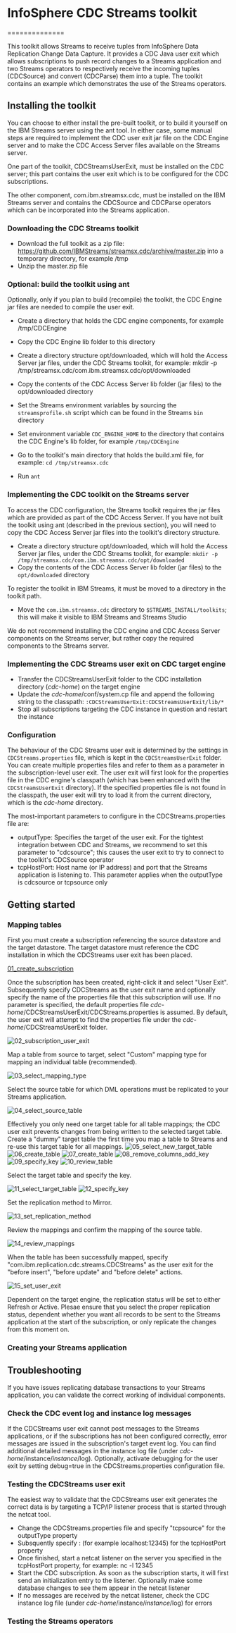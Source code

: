 # InfoSphere CDC Streams toolkit
==============



This toolkit allows Streams to receive tuples from InfoSphere Data Replication Change Data Capture. It provides a CDC Java user exit which allows subscriptions to push record changes to a Streams application and two Streams operators to respectively receive the incoming tuples (CDCSource) and convert (CDCParse) them into a tuple. The toolkit contains an example which demonstrates the use of the Streams operators.

## Installing the toolkit
You can choose to either install the pre-built toolkit, or to build it yourself on the IBM Streams server using the ant tool. In either case, some manual steps are required to implement the CDC user exit jar file on the CDC Engine server and to make the CDC Access Server files available on the Streams server. 

One part of the toolkit, CDCStreamsUserExit, must be installed on the CDC server; this part contains the user exit which is to be configured for the CDC subscriptions. 

The other component, com.ibm.streamsx.cdc, must be installed on the IBM Streams server and contains the CDCSource and CDCParse operators which can be incorporated into the Streams application.

### Downloading the CDC Streams toolkit
* Download the full toolkit as a zip file: https://github.com/IBMStreams/streamsx.cdc/archive/master.zip into a temporary directory, for example /tmp
* Unzip the master.zip file

### Optional: build the toolkit using ant
Optionally, only if you plan to build (recompile) the toolkit, the CDC Engine jar files are needed to compile the user exit.
* Create a directory that holds the CDC engine components, for example /tmp/CDCEngine
* Copy the CDC Engine lib folder to this directory

* Create a directory structure opt/downloaded, which will hold the Access Server jar files, under the CDC Streams toolkit, for example: mkdir -p /tmp/streamsx.cdc/com.ibm.streamsx.cdc/opt/downloaded
* Copy the contents of the CDC Access Server lib folder (jar files) to the opt/downloaded directory
* Set the Streams environment variables by sourcing the `streamsprofile.sh` script which can be found in the Streams `bin` directory
* Set environment variable `CDC_ENGINE_HOME` to the directory that contains the CDC Engine's lib folder, for example `/tmp/CDCEngine`
* Go to the toolkit's main directory that holds the build.xml file, for example: `cd /tmp/streamsx.cdc`
* Run `ant`

### Implementing the CDC toolkit on the Streams server
To access the CDC configuration, the Streams toolkit requires the jar files which are provided as part of the CDC Access Server. If you have not built the toolkit using ant (described in the previous section), you will need to copy the CDC Access Server jar files into the toolkit's directory structure.
* Create a directory structure opt/downloaded, which will hold the Access Server jar files, under the CDC Streams toolkit, for example: `mkdir -p /tmp/streamsx.cdc/com.ibm.streamsx.cdc/opt/downloaded`
* Copy the contents of the CDC Access Server lib folder (jar files) to the `opt/downloaded` directory

To register the toolkit in IBM Streams, it must be moved to a directory in the toolkit path.
* Move the `com.ibm.streamsx.cdc` directory to `$STREAMS_INSTALL/toolkits`; this will make it visible to IBM Streams and Streams Studio

We do not recommend installing the CDC engine and CDC Access Server components on the Streams server, but rather copy the required components to the Streams server.

### Implementing the CDC Streams user exit on CDC target engine
* Transfer the CDCStreamsUserExit folder to the CDC installation directory (_cdc-home_) on the target engine
* Update the _cdc-home_/conf/system.cp file and append the following string to the classpath: `:CDCStreamsUserExit:CDCStreamsUserExit/lib/*`
* Stop all subscriptions targeting the CDC instance in question and restart the instance 

### Configuration
The behaviour of the CDC Streams user exit is determined by the settings in `CDCStreams.properties` file, which is kept in the `CDCStreamsUserExit` folder. You can create multiple properties files and refer to them as a parameter in the subscription-level user exit. The user exit will first look for the properties file in the CDC engine's classpath (which has been enhanced with the `CDCStreamsUserExit` directory). If the specified properties file is not found in the classpath, the user exit will try to load it from the current directory, which is the _cdc-home_ directory.

The most-important parameters to configure in the CDCStreams.properties file are:
* outputType: Specifies the target of the user exit. For the tightest integration between CDC and Streams, we recommend to set this parameter to "cdcsource"; this causes the user exit to try to connect to the toolkit's CDCSource operator
* tcpHostPort: Host name (or IP address) and port that the Streams application is listening to. This parameter applies when the outputType is cdcsource or tcpsource only

## Getting started

### Mapping tables
First you must create a subscription referencing the source datastore and the target datastore. The target datastore must reference the CDC installation in which the CDCStreams user exit has been placed.

[01_create_subscription](./documentation/images/01_create_subscription.PNG)

Once the subscription has been created, right-click it and select "User Exit". Subsequently specify CDCStreams as the user exit name and optionally specify the name of the properties file that this subscription will use. If no parameter is specified, the default properties file _cdc-home_/CDCStreamsUserExit/CDCStreams.properties is assumed. By default, the user exit will attempt to find the properties file under the _cdc-home_/CDCStreamsUserExit folder.

![02_subscription_user_exit](https://cloud.githubusercontent.com/assets/8166955/9888417/43104868-5bf5-11e5-8489-71c6148242e5.PNG)

Map a table from source to target, select "Custom" mapping type for mapping an individual table (recommended).

![03_select_mapping_type](https://cloud.githubusercontent.com/assets/8166955/9888420/4312e000-5bf5-11e5-97d6-98f1298ef9de.PNG)

Select the source table for which DML operations must be replicated to your Streams application.

![04_select_source_table](https://cloud.githubusercontent.com/assets/8166955/9888418/4310950c-5bf5-11e5-94a0-48da07bd43a2.PNG)

Effectively you only need one target table for all table mappings; the CDC user exit prevents changes from being written to the selected target table. Create a "dummy" target table the first time you map a table to Streams and re-use this target table for all mappings.
![05_select_new_target_table](https://cloud.githubusercontent.com/assets/8166955/9888419/4311aa00-5bf5-11e5-9380-4379b4ed3745.PNG)
![06_create_table](https://cloud.githubusercontent.com/assets/8166955/9888421/4314befc-5bf5-11e5-9a18-16af7cc8ee85.PNG)
![07_create_table](https://cloud.githubusercontent.com/assets/8166955/9888422/4326b06c-5bf5-11e5-971b-e5b735b3b1f0.PNG)
![08_remove_columns_add_key](https://cloud.githubusercontent.com/assets/8166955/9888423/432839fa-5bf5-11e5-92a2-ecc6bca3a665.PNG)
![09_specify_key](https://cloud.githubusercontent.com/assets/8166955/9888425/432d901c-5bf5-11e5-9d33-7d577b54a484.PNG)
![10_review_table](https://cloud.githubusercontent.com/assets/8166955/9888424/432cfe54-5bf5-11e5-9ac7-dba5d9a8664d.PNG)

Select the target table and specify the key.

![11_select_target_table](https://cloud.githubusercontent.com/assets/8166955/9888427/4332a822-5bf5-11e5-95be-7f88d30c8b65.PNG)
![12_specify_key](https://cloud.githubusercontent.com/assets/8166955/9888426/432f236e-5bf5-11e5-89dd-f3247714c7da.PNG)

Set the replication method to Mirror.

![13_set_replication_method](https://cloud.githubusercontent.com/assets/8166955/9888429/4340b26e-5bf5-11e5-842d-f3d16be91030.PNG)

Review the mappings and confirm the mapping of the source table.

![14_review_mappings](https://cloud.githubusercontent.com/assets/8166955/9888428/433fbcec-5bf5-11e5-90b3-5c3a32ce9fcb.PNG)

When the table has been successfully mapped, specify "com.ibm.replication.cdc.streams.CDCStreams" as the user exit for the "before insert", "before update" and "before delete" actions.

![15_set_user_exit](https://cloud.githubusercontent.com/assets/8166955/9888430/43471884-5bf5-11e5-8328-2850c43dcfdf.PNG)

Dependent on the target engine, the replication status will be set to either Refresh or Active. Plesae ensure that you select the proper replication status, dependent whether you want all records to be sent to the Streams application at the start of the subscription, or only replicate the changes from this moment on.

### Creating your Streams application 

## Troubleshooting
If you have issues replicating database transactions to your Streams application, you can validate the correct working of individual components.

### Check the CDC event log and instance log messages
If the CDCStreams user exit cannot post messages to the Streams applications, or if the subscriptions has not been configured correctly, error messages are issued in the subscription's target event log. You can find additional detailed messages in the instance log file (under _cdc-home_/instance/_instance_/log). Optionally, activate debugging for the user exit by setting debug=true in the CDCStreams.properties configuration file.

### Testing the CDCStreams user exit
The easiest way to validate that the CDCStreams user exit generates the correct data is by targeting a TCP/IP listener process that is started through the netcat tool. 
* Change the CDCStreams.properties file and specify "tcpsource" for the outputType property 
* Subsquently specify <host>:<port> (for example localhost:12345) for the tcpHostPort property
* Once finished, start a netcat listener on the server you specified in the tcpHostPort property, for example: nc -l 12345
* Start the CDC subscription. As soon as the subscription starts, it will first send an initialization entry to the listener. Optionally make some database changes to see them appear in the netcat listener
* If no messages are received by the netcat listener, check the CDC instance log file (under _cdc-home_/instance/_instance_/log) for errors

### Testing the Streams operators



